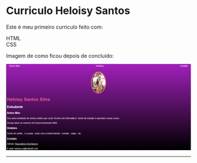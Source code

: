 # Curriculo Heloisy Santos

Este é meu primeiro curriculo feito com:

HTML <br>
CSS <br>
<p>

Imagem de como ficou depois de concluído:
</p>

![imagem](./img/resultado.png)

---
<br />
